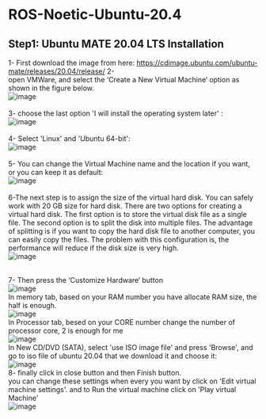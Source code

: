 # ROS-Noetic-Ubuntu-20.4

## Step1: Ubuntu MATE 20.04 LTS Installation
1- First download the image from here: https://cdimage.ubuntu.com/ubuntu-mate/releases/20.04/release/
2- <br>open VMWare, and select the ‘Create a New Virtual Machine‘ option as shown in the figure below.<br>
![image](https://github.com/Mjd0001/VMWarte-Ubuntu-22.04-installation/assets/105239889/970cf594-3bd1-4e93-b1f0-a5c0ed373442)
<br><br>
3- choose the last option 'I will install the operating system later' : <br>
![image](https://github.com/Mjd0001/VMWarte-Ubuntu-22.04-installation/assets/105239889/9f892bdf-d016-402f-995f-1c785ad234af)
<br><br>
4- Select 'Linux' and 'Ubuntu 64-bit':<br>
![image](https://github.com/Mjd0001/VMWarte-Ubuntu-22.04-installation/assets/105239889/e3fbce6b-c41b-457b-b6de-d0e9457c8684)
<br><br>
5- You can change the Virtual Machine name and the location if you want, or you can keep it as default:<br>
![image](https://github.com/Mjd0001/VMWarte-Ubuntu-22.04-installation/assets/105239889/a7006c86-e8ac-4fe2-b198-7b8414ee43fb)
<br><br>
6-The next step is to assign the size of the virtual hard disk. You can safely work with 20 GB size for hard disk.
There are two options for creating a virtual hard disk. The first option is to store the virtual disk file as a single file. The second option is to split the disk into multiple files. The advantage of splitting is if you want to copy the hard disk file to another computer, you can easily copy the files. The problem with this configuration is, the performance will reduce if the disk size is very high.<br>
![image](https://github.com/Mjd0001/VMWarte-Ubuntu-22.04-installation/assets/105239889/2e245774-1a9a-4a63-8273-5e391b5db51b)
<br><br>

7- Then press the ‘Customize Hardware‘ button<br>
![image](https://github.com/Mjd0001/ROS-Noetic-Ubuntu-20.4/assets/105239889/c39ac96f-ef28-4204-a242-e83fbf5d93d2)
<br>
In memory tab, based on your RAM number you have allocate RAM size, the half is enough.<br>
![image](https://github.com/Mjd0001/VMWarte-Ubuntu-22.04-installation/assets/105239889/b4beeed0-84c3-4140-8492-d98eecc4dad1)
<br>
In Processor tab, besed on your CORE number change the number of processor core, 2 is enough for me<br>
![image](https://github.com/Mjd0001/VMWarte-Ubuntu-22.04-installation/assets/105239889/ba003fb9-5707-4483-bd33-886daf5f5e56)
<br>
In New CD/DVD (SATA), select 'use ISO image file' and press 'Browse', and go to iso file of ubuntu 20.04 that we download it and choose it:<br>
![image](https://github.com/Mjd0001/VMWarte-Ubuntu-22.04-installation/assets/105239889/345ca9c6-ff29-4e55-882f-3d66a08376a6)
<br>
8- finally click in close button and then Finish button.<br>
you can change these settings when every you want by click on 'Edit virtual machine settings'. and to Run the virtual machine click on 'Play virtual Machine'<br>
![image](https://github.com/Mjd0001/VMWarte-Ubuntu-22.04-installation/assets/105239889/9df4543f-d062-4c6a-86cc-c213fc5b4398)
<br>
